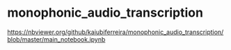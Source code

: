 # monophonic_audio_transcription

https://nbviewer.org/github/kaiubiferreira/monophonic_audio_transcription/blob/master/main_notebook.ipynb
